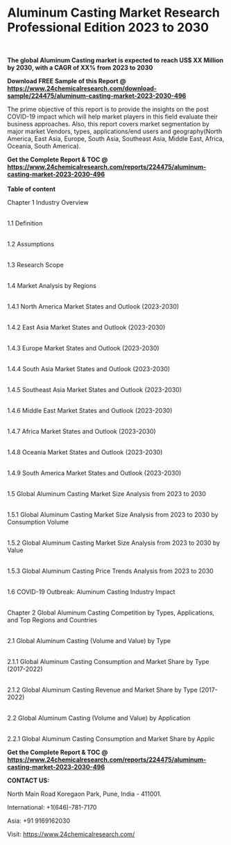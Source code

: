<h1>Aluminum Casting Market Research Professional Edition 2023 to 2030</h1><br/><p><strong>The global Aluminum Casting market is expected to reach US$ XX Million by 2030, with a <strong>CAGR</strong> of XX% from 2023 to 2030</strong></p><div><b>Download FREE Sample of this Report @ <a href="https://www.24chemicalresearch.com/download-sample/224475/aluminum-casting-market-2023-2030-496">https://www.24chemicalresearch.com/download-sample/224475/aluminum-casting-market-2023-2030-496</a></b></div><p>The prime objective of this report is to provide the insights on the post COVID-19 impact which will help market players in this field evaluate their business approaches. Also, this report covers market segmentation by major market Vendors, types, applications/end users and geography(North America, East Asia, Europe, South Asia, Southeast Asia, Middle East, Africa, Oceania, South America).</p><div><b>Get the Complete Report & TOC @ <a href="https://www.24chemicalresearch.com/reports/224475/aluminum-casting-market-2023-2030-496">https://www.24chemicalresearch.com/reports/224475/aluminum-casting-market-2023-2030-496</a></b></div><br><b>Table of content</b><p>Chapter 1 Industry Overview<br />
 
 <br>1.1 Definition<br />
 
 <br>1.2 Assumptions<br />
 
 <br>1.3 Research Scope<br />
 
 <br>1.4 Market Analysis by Regions<br />
 
 <br>1.4.1 North America Market States and Outlook (2023-2030)<br />
 
 <br>1.4.2 East Asia Market States and Outlook (2023-2030)<br />
 
 <br>1.4.3 Europe Market States and Outlook (2023-2030)<br />
 
 <br>1.4.4 South Asia Market States and Outlook (2023-2030)<br />
 
 <br>1.4.5 Southeast Asia Market States and Outlook (2023-2030)<br />
 
 <br>1.4.6 Middle East Market States and Outlook (2023-2030)<br />
 
 <br>1.4.7 Africa Market States and Outlook (2023-2030)<br />
 
 <br>1.4.8 Oceania Market States and Outlook (2023-2030)<br />
 
 <br>1.4.9 South America Market States and Outlook (2023-2030)<br />
 
 <br>1.5 Global Aluminum Casting Market Size Analysis from 2023 to 2030<br />
 
 <br>1.5.1 Global Aluminum Casting Market Size Analysis from 2023 to 2030 by Consumption Volume<br />
 
 <br>1.5.2 Global Aluminum Casting Market Size Analysis from 2023 to 2030 by Value<br />
 
 <br>1.5.3 Global Aluminum Casting Price Trends Analysis from 2023 to 2030<br />
 
 <br>1.6 COVID-19 Outbreak: Aluminum Casting Industry Impact<br />
 
 <br>Chapter 2 Global Aluminum Casting Competition by Types, Applications, and Top Regions and Countries<br />
 
 <br>2.1 Global Aluminum Casting (Volume and Value) by Type<br />
 
 <br>2.1.1 Global Aluminum Casting Consumption and Market Share by Type (2017-2022)<br />
 
 <br>2.1.2 Global Aluminum Casting Revenue and Market Share by Type (2017-2022)<br />
 
 <br>2.2 Global Aluminum Casting (Volume and Value) by Application<br />
 
 <br>2.2.1 Global Aluminum Casting Consumption and Market Share by Applic<br><div><b>Get the Complete Report & TOC @ <a href="https://www.24chemicalresearch.com/reports/224475/aluminum-casting-market-2023-2030-496">https://www.24chemicalresearch.com/reports/224475/aluminum-casting-market-2023-2030-496</a></b></div></p>
 
 <b>CONTACT US:</b><br>
 
 North Main Road Koregaon Park, Pune, India - 411001.<br/>
 
 International: +1(646)-781-7170<br/>
 
 Asia: +91 9169162030<br/>
 
 Visit: <a href="https://www.24chemicalresearch.com/">https://www.24chemicalresearch.com/</a>
 
 <br>